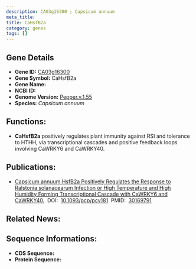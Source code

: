 ```yaml
---
description: CA03g16300 ; Capsicum annuum
meta_title:
title: CaHsfB2a
category: genes
tags: []
---
```


## Gene Details
- **Gene ID:**	[CA03g16300](CA03g16300)
- **Gene Symbol:** CaHsfB2a
- **Gene Name:** 
- **NCBI ID:** [](https://www.ncbi.nlm.nih.gov/gene/?term=)
- **Genome Version:** [Pepper.v.1.55]()
- **Species:** *Capsicum annuum*

## Functions:
   - **CaHsfB2a** positively regulates plant immunity against RSI and tolerance to HTHH, via transcriptional cascades and positive feedback loops involving CaWRKY6 and CaWRKY40.

## Publications:
   - [Capsicum annuum HsfB2a Positively Regulates the Response to Ralstonia solanacearum Infection or High Temperature and High Humidity Forming Transcriptional Cascade with CaWRKY6 and CaWRKY40.]( https://academic.oup.com/pcp/article/59/12/2608/5087722?login=true)&nbsp;&nbsp;DOI:&nbsp;&nbsp;[10.1093/pcp/pcy181](https://academic.oup.com/pcp/article/59/12/2608/5087722?login=true)&nbsp;&nbsp;PMID:&nbsp;&nbsp;[30169791](https://pubmed.ncbi.nlm.nih.gov/30169791/)

## Related News:

## Sequence Informations:
- **CDS Sequence:**
- **Protein Sequence:**

